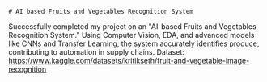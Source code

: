     # AI based Fruits and Vegetables Recognition System
Successfully completed my project on an "AI-based Fruits and Vegetables Recognition System." Using Computer Vision, EDA, and advanced models like CNNs and Transfer Learning, the system accurately identifies produce, contributing to automation in supply chains.
Dataset:                                           https://www.kaggle.com/datasets/kritikseth/fruit-and-vegetable-image-recognition

